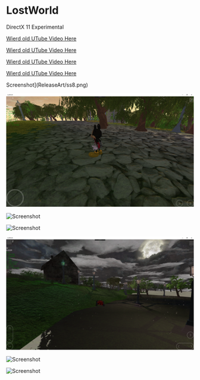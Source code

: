 # LostWorld

DirectX 11 Experimental

[Wierd old UTube Video Here](https://www.youtube.com/watch?v=OHz3oTrbLe8&index=50&list=UUGuj1HCnhu_gp2a4pl8qB1g)

[Wierd old UTube Video Here](https://www.youtube.com/watch?v=wHn9CmrRvDw&index=46&list=UUGuj1HCnhu_gp2a4pl8qB1g)

[Wierd old UTube Video Here](https://www.youtube.com/watch?v=iSrN0vCj4J8&index=51&list=UUGuj1HCnhu_gp2a4pl8qB1g)

[Wierd old UTube Video Here](https://www.youtube.com/watch?v=_S_lrxaYJfA&index=58&list=UUGuj1HCnhu_gp2a4pl8qB1g)

Screenshot](ReleaseArt/ss8.png)

![Screenshot](ReleaseArt/ss4.png)

![Screenshot](ReleaseArt/ss5.png)

![Screenshot](ReleaseArt/ss6.png)

![Screenshot](ReleaseArt/ss7.png)

![Screenshot](ReleaseArt/ss38.png)

![Screenshot](ReleaseArt/ss9.png)
